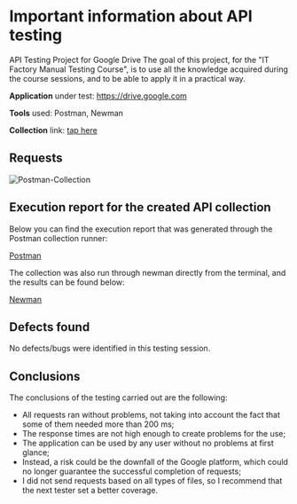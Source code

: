 # Important information about API testing

API Testing Project for Google Drive
The goal of this project, for the "IT Factory Manual Testing Course", is to use all the knowledge acquired during the course sessions, and to be able to apply it in a practical way.

**Application** under test: https://drive.google.com

**Tools** used: Postman, Newman

**Collection** link: [tap here](https://github.com/PokaNorbert/GoogleDrive-API_Postman_Newman/blob/main/Postman/Postman_collection.json)

<h2>Requests</h2>

![Postman-Collection](https://github.com/user-attachments/assets/5963ae6d-2fa5-4bd8-99ba-0dc52287a3ba)

<h2>Execution report for the created API collection</h2>

Below you can find the execution report that was generated through the Postman collection runner:<br>

[Postman](https://github.com/PokaNorbert/GoogleDrive-API_Postman_Newman/blob/main/Postman/Postman_test_run.json)

The collection was also run through newman directly from the terminal, and the results can be found below:<br>

[Newman](https://github.com/PokaNorbert/GoogleDrive-API_Postman_Newman/blob/main/Newman/Executed_by_Newman.md)

<h2>Defects found</h2>

No defects/bugs were identified in this testing session.

<h2>Conclusions</h2>

The conclusions of the testing carried out are the following:
<ul>
<li>All requests ran without problems, not taking into account the fact that some of them needed more than 200 ms;</li>
<li>The response times are not high enough to create problems for the use;</li>
<li>The application can be used by any user without no problems at first glance;</li>
<li>Instead, a risk could be the downfall of the Google platform, which could no longer guarantee the successful completion of requests;</li>
<li>I did not send requests based on all types of files, so I recommend that the next tester set a better coverage.</li>
</ul>
